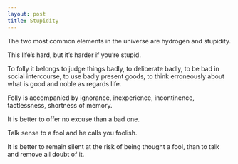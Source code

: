 ```yaml
---
layout: post
title: Stupidity
---
```



The two most common elements in the universe are hydrogen and stupidity.

This life’s hard, but it’s harder if you’re stupid.

To folly it belongs to judge things badly, 
to deliberate badly, 
to be bad in social intercourse, 
to use badly present goods, 
to think erroneously about what is good and noble as regards life. 

Folly is accompanied by ignorance, inexperience, incontinence, tactlessness, shortness of memory. 

It is better to offer no excuse than a bad one.

Talk sense to a fool and he calls you foolish.

It is better to remain silent at the risk of being thought a fool, than to talk and remove all doubt of it.





